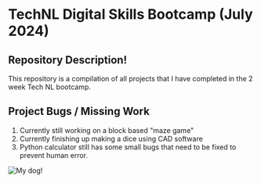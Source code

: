 # TechNL Digital Skills Bootcamp (July 2024)

## Repository Description!
This repository is a compilation of all projects that I have completed in the 2 week Tech NL bootcamp. 

## Project Bugs / Missing Work
1. Currently still working on a block based "maze game"
2. Currently finishing up making a dice using CAD software
3. Python calculator still has some small bugs that need to be fixed to prevent human error.

![My dog! ](https://github.com/timgoosney/portfolio/blob/main/dog%20photo.jpg)
